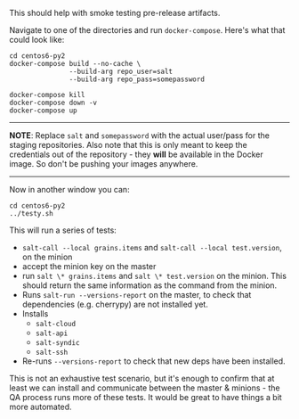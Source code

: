 This should help with smoke testing pre-release artifacts.

Navigate to one of the directories and run `docker-compose`. Here's what that
could look like:

    cd centos6-py2
    docker-compose build --no-cache \
                   --build-arg repo_user=salt
                   --build-arg repo_pass=somepassword

    docker-compose kill
    docker-compose down -v
    docker-compose up

---

**NOTE**: Replace `salt` and `somepassword` with the actual user/pass for the
staging repositories. Also note that this is only meant to keep the credentials
out of the repository - they **will** be available in the Docker image. So
don't be pushing your images anywhere.

---

Now in another window you can:

    cd centos6-py2
    ../testy.sh

This will run a series of tests:

- `salt-call --local grains.items` and `salt-call --local test.version`, on the
  minion
- accept the minion key on the master
- run `salt \* grains.items` and `salt \* test.version` on the minion. This
  should return the same information as the command from the minion.
- Runs `salt-run --versions-report` on the master, to check that dependencies
  (e.g. cherrypy) are not installed yet.
- Installs
  - `salt-cloud`
  - `salt-api`
  - `salt-syndic`
  - `salt-ssh`
- Re-runs `--versions-report` to check that new deps have been installed.

This is not an exhaustive test scenario, but it's enough to confirm that at
least we can install and communicate between the master & minions - the QA
process runs more of these tests. It would be great to have things a bit more
automated.
